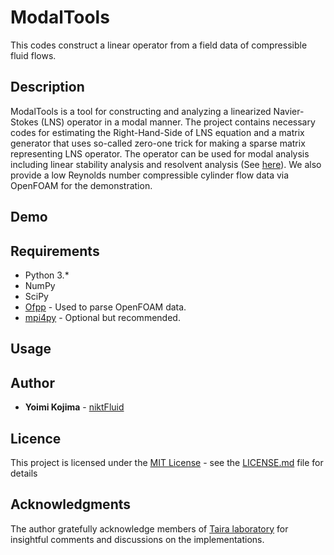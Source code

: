# ModalTools

This codes construct a linear operator from a field data of compressible fluid flows.

## Description

ModalTools is a tool for constructing and analyzing a linearized Navier-Stokes (LNS) operator in a modal manner. The project contains necessary codes for estimating the Right-Hand-Side of LNS equation and a matrix generator that uses so-called zero-one trick for making a sparse matrix representing LNS operator. The operator can be used for modal analysis including linear stability analysis and resolvent analysis (See [here](https://doi.org/10.2514/1.J056060)). We also provide a low Reynolds number compressible cylinder flow data via OpenFOAM for the demonstration.

## Demo

## Requirements
* Python 3.*
* NumPy 
* SciPy
* [Ofpp](https://github.com/dayigu/ofpp) - Used to parse OpenFOAM data.
* [mpi4py](https://mpi4py.readthedocs.io/en/stable/) - Optional but recommended.

## Usage

## Author

* **Yoimi Kojima** - [niktFluid](https://github.com/niktFluid)

## Licence

This project is licensed under the [MIT License]((https://github.com/tcnksm/tool/blob/master/LICENCE)) - see the [LICENSE.md](LICENSE) file for details


## Acknowledgments

The author gratefully acknowledge members of [Taira laboratory](http://www.seas.ucla.edu/fluidflow/group.html) for insightful comments and discussions on the implementations.
